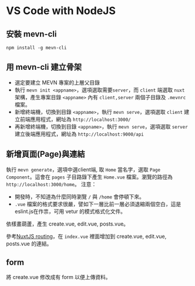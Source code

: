 # VS Code with NodeJS
## 安裝 mevn-cli
`npm install -g mevn-cli`
## 用 mevn-cli 建立骨架
* 選定要建立 MEVN 專案的上層父目錄
* 執行 `mevn init <appname>`，選項選取需要`server`，而 `client` 端選取 `nuxt` 架構，產生專案目錄 `<appname>` 內有 `client,server` 兩個子目錄及 `.mevnrc` 檔案。
* 新增終端機，切換到目錄 `<appname>`，執行 `mevn serve`，選項選取 `client` 建立前端應用程式，網址為 `http://localhost:3000/`
* 再新增終端機，切換到目錄 `<appname>`，執行 `mevn serve`，選項選取 `server` 建立後端應用程式，網址為 `http://localhost:9000/api`

## 新增頁面(Page)與連結
執行 `mevn generate`，選項中選client端,
取 `Home` 當名字，選取 `Page Component`。這會在 `pages` 子目路錄下產生 `Home.vue` 檔案。瀏覽的路徑為 `http://localhost:3000/home`。
注意：
* 開發時，不知道為什麼同時瀏覽 `/` 與 `/home` 會停頓下來。
* `.vue` 檔案的格式要求很嚴，譬如下一層比前一層必須退縮兩個空白，這是eslint.js在作祟，可用 vetur 的模式格式化文件。

依樣畫葫蘆，產生 create.vue, edit.vue, posts.vue。

參考[NuxtJS routing](https://nuxtjs.org/guides/get-started/routing)，在 `index.vue` 裡面增加到 create.vue, edit.vue, posts.vue 的連結。

## form
將 create.vue 修改成有 form 以便上傳資料。

